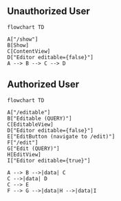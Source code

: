 ## Unauthorized User

```mermaid
flowchart TD

A["/show"]
B[Show]
C[ContentView]
D["Editor editable={false}"]
A --> B --> C --> D
```

## Authorized User

```mermaid
flowchart TD

A["/editable"]
B["Editable (QUERY)"]
C[EditableView]
D["Editor editable={false}"]
E["EditButton (navigate to /edit)"]
F["/edit"]
G["Edit (QUERY)"]
H[EditView]
I["Editor editable={true}"]

A --> B -->|data| C
C -->|data| D
C --> E
F --> G -->|data|H -->|data|I
```
